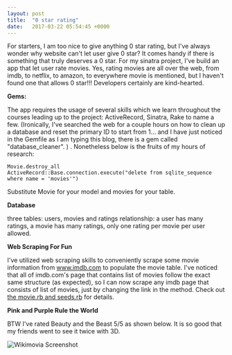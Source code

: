 ```yaml
---
layout: post
title:  "0 star rating"
date:   2017-03-22 05:54:45 +0000
---
```



For starters, I am too nice to give anything 0 star rating, but I've always wonder why website can't let user give 0 star?  It comes handy if there is something that truly deserves a 0 star.  For my sinatra project, I've build an app that let user rate movies.  Yes, rating movies are all over the web, from imdb, to netflix, to amazon, to everywhere movie is mentioned, but I haven't found one that allows 0 star!!! Developers certainly are kind-hearted.

**Gems:** 

The app requires the usage of several skills which we learn throughout the courses leading up to the project: ActiveRecord, Sinatra, Rake to name a few. (Ironically, I've searched the web for a couple hours on how to clean up a database and reset the primary ID to start from 1... and I have just noticed in the Gemfile as I am typing this blog, there is a gem called "database_cleaner". ) .  Nonetheless below is the fruits of my hours of research:

```
Movie.destroy_all
ActiveRecord::Base.connection.execute("delete from sqlite_sequence where name = 'movies'")
```

Substitute Movie for your model and movies for your table. 

**Database** 

three tables: users, movies and ratings
relationship: a user has many ratings, a movie has many ratings, only one rating per movie per user allowed.

**Web Scraping For Fun**

I've utilized web scraping skills to conveniently scrape some movie information from www.imdb.com to populate the movie table.  I've noticed that all of imdb.com's page that contains list of movies follow the exact same structure (as expected), so I can now scrape any imdb page that consists of list of movies, just by changing the link in the method.  Check out [the movie.rb and seeds.rb](https://github.com/hannah11361/sinatra-app-wikimovia) for details.

**Pink and Purple Rule the World**

BTW I've rated Beauty and the Beast 5/5 as shown below. It is so good that my friends went to see it twice with 3D. 

![Wikimovia Screenshot](http://i.imgur.com/gt3AeVo.png)

